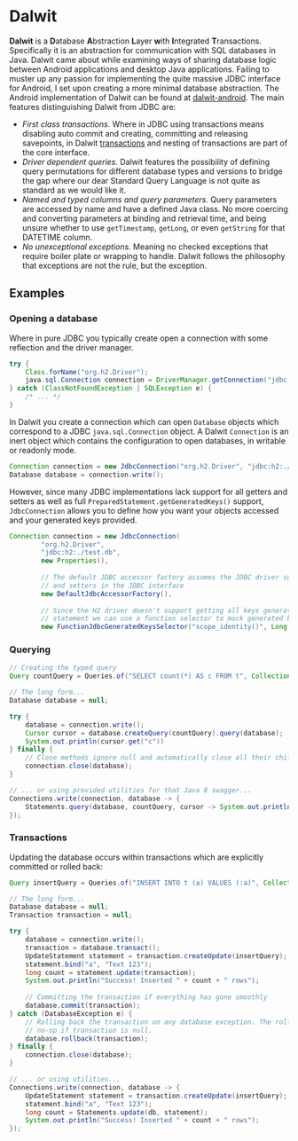 # Dalwit

**Dalwit** is a <b>D</b>atabase <b>A</b>bstraction <b>L</b>ayer <b>w</b>ith <b>I</b>ntegrated <b>T</b>ransactions. Specifically it is an abstraction for communication with SQL databases in Java. Dalwit came about while examining ways of sharing database logic between Android applications and desktop Java applications. Failing to muster up any passion for implementing the quite massive JDBC interface for Android, I set upon creating a more minimal database abstraction. The Android implementation of Dalwit can be found at [dalwit-android](//github.com/cattuz/dalwit-android). The main features distinguishing Dalwit from JDBC are:

 * *First class transactions.* Where in JDBC using transactions means disabling auto commit and creating, committing and releasing savepoints, in Dalwit [transactions](#transactions) and nesting of transactions are part of the core interface.
 * *Driver dependent queries.* Dalwit features the possibility of defining query permutations for different database types and versions to bridge the gap where our dear Standard Query Language is not quite as standard as we would like it.
 * *Named and typed columns and query parameters.* Query parameters are accessed by name and have a defined Java class. No more coercing and converting parameters at binding and retrieval time, and being unsure whether to use `getTimestamp`, `getLong`, or even `getString` for that DATETIME column.
 * *No unexceptional exceptions.* Meaning no checked exceptions that require boiler plate or wrapping to handle. Dalwit follows the philosophy that exceptions are not the rule, but the exception.

## Examples

### Opening a database

Where in pure JDBC you typically create open a connection with some reflection and the driver manager.

```java
try {
    Class.forName("org.h2.Driver");
    java.sql.Connection connection = DriverManager.getConnection("jdbc:h2:./test.db");
} catch (ClassNotFoundException | SQLException e) {
    /* ... */
}
```

In Dalwit you create a connection which can open `Database` objects which correspond to a JDBC `java.sql.Connection` object. A Dalwit `Connection` is an inert object which contains the configuration to open databases, in writable or readonly mode. 

```java
Connection connection = new JdbcConnection("org.h2.Driver", "jdbc:h2:./test.db");
Database database = connection.write();
```

However, since many JDBC implementations lack support for all getters and setters as well as full `PreparedStatement.getGeneratedKeys()` support, `JdbcConnection` allows you to define how you want your objects accessed and your generated keys provided.

```java
Connection connection = new JdbcConnection(
        "org.h2.Driver",
        "jdbc:h2:./test.db",
        new Properties(),
        
        // The default JDBC accessor factory assumes the JDBC driver supports all getters
        // and setters in the JDBC interface
        new DefaultJdbcAccessorFactory(),
        
        // Since the H2 driver doesn't support getting all keys generated by an insert
        // statement we can use a function selector to mock generated key support
        new FunctionJdbcGeneratedKeysSelector("scope_identity()", Long.TYPE));
```

### Querying 

```java
// Creating the typed query
Query countQuery = Queries.of("SELECT count(*) AS c FROM t", Collections.singletonMap("c", Long.TYPE));

// The long form...
Database database = null;

try {
    database = connection.write();
    Cursor cursor = database.createQuery(countQuery).query(database);
    System.out.println(cursor.get("c"))
} finally {
    // Close methods ignore null and automatically close all their child resources
    connection.close(database);
}

// ... or using provided utilities for that Java 8 swagger...
Connections.write(connection, database -> {
    Statements.query(database, countQuery, cursor -> System.out.println(cursor.get("c")));
});
```

### <a name="transactions"></a>Transactions

Updating the database occurs within transactions which are explicitly committed or rolled back:

```java
Query insertQuery = Queries.of("INSERT INTO t (a) VALUES (:a)", Collections.singletonMap("a", String.class));

// The long form...
Database database = null;
Transaction transaction = null;

try {
    database = connection.write();
    transaction = database.transact();
    UpdateStatement statement = transaction.createUpdate(insertQuery);
    statement.bind("a", "Text 123");
    long count = statement.update(transaction);
    System.out.println("Success! Inserted " + count + " rows");
    
    // Committing the transaction if everything has gone smoothly
    database.commit(transaction);
} catch (DatabaseException e) {
    // Rolling back the transaction on any database exception. The rollback method is a
    // no-op if transaction is null. 
    database.rollback(transaction);
} finally {
    connection.close(database);
}

// ... or using utilities...
Connections.write(connection, database -> {
    UpdateStatement statement = transaction.createUpdate(insertQuery);
    statement.bind("a", "Text 123");
    long count = Statements.update(db, statement);
    System.out.println("Success! Inserted " + count + " rows");
});
```
